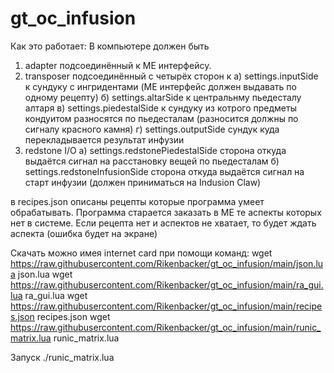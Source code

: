 # gt_oc_infusion
Как это работает:
В компьютере должен быть 
1. adapter подсоединённый к ME интерфейсу.
2. transposer подсоединённый с четырёх сторон к
а) settings.inputSide к сундуку с ингридентами (ME интерфейс должен выдавать по одному рецепту)
б) settings.altarSide к центральнму пьедесталу алтаря
в) settings.piedestalSide к сундуку из котрого предметы кондуитом разносятся по пьедесталам (разносится должны по сигналу красного камня)
г) settings.outputSide сундук куда перекладывается результат инфузии
3. redstone I/O
a) settings.redstonePiedestalSide сторона откуда выдаётся сигнал на расстановку вещей по пьедесталам
б) settings.redstoneInfusionSide сторона откуда выдаётся сигнал на старт инфузии (должен приниматься на Indusion Claw)

в recipes.json описаны рецепты которые программа умеет обрабатывать.
Программа старается заказать в МЕ те аспекты которых нет в системе. Если рецепта нет и аспектов не хватает, то будет ждать аспекта (ошибка будет на экране)

Скачать можно имея internet card при помощи команд:
wget https://raw.githubusercontent.com/Rikenbacker/gt_oc_infusion/main/json.lua json.lua
wget https://raw.githubusercontent.com/Rikenbacker/gt_oc_infusion/main/ra_gui.lua ra_gui.lua
wget https://raw.githubusercontent.com/Rikenbacker/gt_oc_infusion/main/recipes.json recipes.json
wget https://raw.githubusercontent.com/Rikenbacker/gt_oc_infusion/main/runic_matrix.lua runic_matrix.lua

Запуск ./runic_matrix.lua
